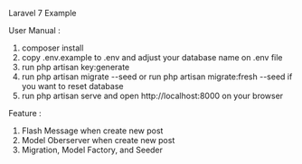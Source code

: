 Laravel 7 Example 

User Manual :

1. composer install
2. copy .env.example to .env and adjust your database name on .env file
3. run php artisan key:generate
4. run php artisan migrate --seed
   or run php artisan migrate:fresh --seed if you want to reset database
5. run php artisan serve and open http://localhost:8000 on your browser

Feature :
1. Flash Message when create new post
2. Model Oberserver when create new post
3. Migration, Model Factory, and Seeder
